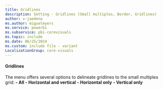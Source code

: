 ```yaml
---
title: Gridlines
description: Setting - Gridlines (Small multiples, Border, Gridlines)
author: v-jaedena
ms.author: miguelmyers
ms.service: powerbi
ms.subservice: pbi-corevisuals
ms.topic: include
ms.date: 06/25/2024
ms.custom: include file - variant
LocalizationGroup: core-visuals
---
```

#### Gridlines

The menu offers several options to delineate gridlines to the small multiples grid:
**- All**
**- Horizontal and vertical**
**- Horizontal only**
**- Vertical only**
